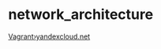 # network_architecture



[Vagrant›yandexcloud.net](https://hashicorp-releases.yandexcloud.net/vagrant/2.4.2/)
